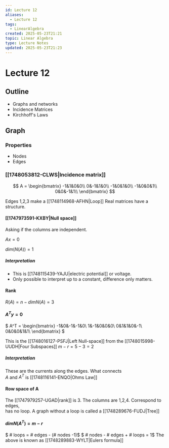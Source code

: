 ```yaml
---
id: Lecture 12
aliases:
  - Lecture 12
tags:
  - LinearAlgebra
created: 2025-05-23T21:21
topic: Linear Algebra
type: Lecture Notes
updated: 2025-05-23T21:23
---
```

# Lecture 12

## Outline

- Graphs and networks
- Incidence Matrices
- Kirchhoff's Laws

## Graph

### Properties

- Nodes
- Edges

### [[1748053812-CLWS|Incidence matrix]]

$$
A =
\begin{bmatrix}
-1&1&0&0\\
0&-1&1&0\\
-1&0&1&0\\
-1&0&0&1\\
0&0&-1&1\\
\end{bmatrix}
$$

Edges 1,2,3 make a [[1748114968-AFHN|Loop]]
Real matrices have a structure.

#### [[1747973591-KXBY|Null space]]

Asking if the columns are independent.

$Ax=0$

$dim(N(A)) = 1$

##### Interpretation

- This is [[1748115439-YAJU|electric potential]] or voltage.
- Only possible to interpret up to a constant, difference only matters.

#### Rank

$R(A) = n - dim N(A) = 3$

#### $A^T y = 0$

$
A^T = \begin{bmatrix}
-1&0&-1&-1&0\\
1&-1&0&0&0\\
0&1&1&0&-1\\
0&0&0&1&1\\
\end{bmatrix}
$

This is the [[1748016127-PSFJ|Left Null-space]] from the [[1748015998-UUDH|Four Subspaces]]
 $m -r = 5-3=2$

##### Interpretation

 These are the currents along the edges. What connects\
$A$ and $A^T$ is [[1748116141-ENQO|Ohms Law]]

#### Row space of A

The [[1747979257-UGAD|rank]] is 3. The columns are 1,2,4. Correspond to edges, \
has no loop. A graph without a loop is called a [[1748289676-FUDJ|Tree]]

#### $dim N(A^T) = m-r$

$ \# loops = \# edges - (\# nodes -1)$
$ \# nodes - \# edges + \# loops = 1$
The above is known as [[1748289883-WYLT|Eulers formula]]
